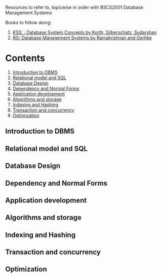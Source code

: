 Resources to refer to, topicwise in order with BSCS2001 Database Management Systems

Books to follow along: 
1. [KSS:  : Database System Concepts by Korth, Silberschatz, Sudarshan](https://db-book.com/)
2. [RG: Database Management Systems by Ramakrishnan and Gerhke](https://pages.cs.wisc.edu/~dbbook/)

# Contents
1. [Introduction to DBMS](#introduction-to-dbms)
2. [Relational model and SQL](#relational-model-and-SQL)
3. [Database Design](#database-design)
4. [Dependency and Normal Forms](#dependency-and-normal-forms)
5. [Application development](#application-development)
6. [Algorithms and storage](#algorithms-and-storage)
7. [Indexing and Hashing](#indexing-and-hashing)
8. [Transaction and concurrency](#transaction-and-concurrency)
9. [Optimization](#optimization)

## Introduction to DBMS

## Relational model and SQL

## Database Design

## Dependency and Normal Forms

## Application development

## Algorithms and storage

## Indexing and Hashing

## Transaction and concurrency

## Optimization
